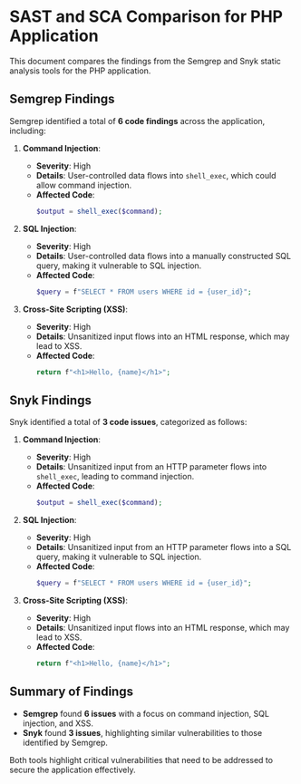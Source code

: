 # SAST and SCA Comparison for PHP Application

This document compares the findings from the Semgrep and Snyk static analysis tools for the PHP application.

## Semgrep Findings

Semgrep identified a total of **6 code findings** across the application, including:

1. **Command Injection**:
   - **Severity**: High
   - **Details**: User-controlled data flows into `shell_exec`, which could allow command injection.
   - **Affected Code**:
     ```php
     $output = shell_exec($command);
     ```

2. **SQL Injection**:
   - **Severity**: High
   - **Details**: User-controlled data flows into a manually constructed SQL query, making it vulnerable to SQL injection.
   - **Affected Code**:
     ```php
     $query = f"SELECT * FROM users WHERE id = {user_id}";
     ```

3. **Cross-Site Scripting (XSS)**:
   - **Severity**: High
   - **Details**: Unsanitized input flows into an HTML response, which may lead to XSS.
   - **Affected Code**:
     ```php
     return f"<h1>Hello, {name}</h1>";
     ```

## Snyk Findings

Snyk identified a total of **3 code issues**, categorized as follows:

1. **Command Injection**:
   - **Severity**: High
   - **Details**: Unsanitized input from an HTTP parameter flows into `shell_exec`, leading to command injection.
   - **Affected Code**:
     ```php
     $output = shell_exec($command);
     ```

2. **SQL Injection**:
   - **Severity**: High
   - **Details**: Unsanitized input from an HTTP parameter flows into a SQL query, making it vulnerable to SQL injection.
   - **Affected Code**:
     ```php
     $query = f"SELECT * FROM users WHERE id = {user_id}";
     ```

3. **Cross-Site Scripting (XSS)**:
   - **Severity**: High
   - **Details**: Unsanitized input flows into an HTML response, which may lead to XSS.
   - **Affected Code**:
     ```php
     return f"<h1>Hello, {name}</h1>";
     ```

## Summary of Findings

- **Semgrep** found **6 issues** with a focus on command injection, SQL injection, and XSS.
- **Snyk** found **3 issues**, highlighting similar vulnerabilities to those identified by Semgrep.

Both tools highlight critical vulnerabilities that need to be addressed to secure the application effectively.